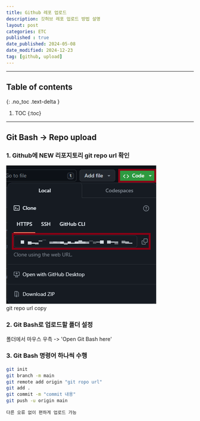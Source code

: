 ```yaml
---
title: Github 레포 업로드
description: 깃허브 레포 업로드 방법 설명
layout: post
categories: ETC
published : true
date_published: 2024-05-08
date_modified: 2024-12-23
tag: [github, upload]
---
```

---
## Table of contents
{: .no_toc .text-delta }

1. TOC
{:toc}
---

<!-- 글의 제목은 ##
    나머지 큰 제목은 ###
    이후 나머지는 4개이상 -->

## Git Bash -> Repo upload

### 1. Github에 NEW 리포지토리 git repo url 확인
![docs](/assets/img/git-3.1.png)<br>
git repo url copy
<br>

### 2. Git Bash로 업로드할 폴더 설정
폴더에서 마우스 우측 -> 'Open Git Bash here'
<br>

### 3. Git Bash 명령어 하나씩 수행
```bash
git init
git branch -m main
git remote add origin "git ropo url"
git add .
git commit -m "commit 내용"
git push -u origin main
```

`다른 오류 없이 편하게 업로드 가능`